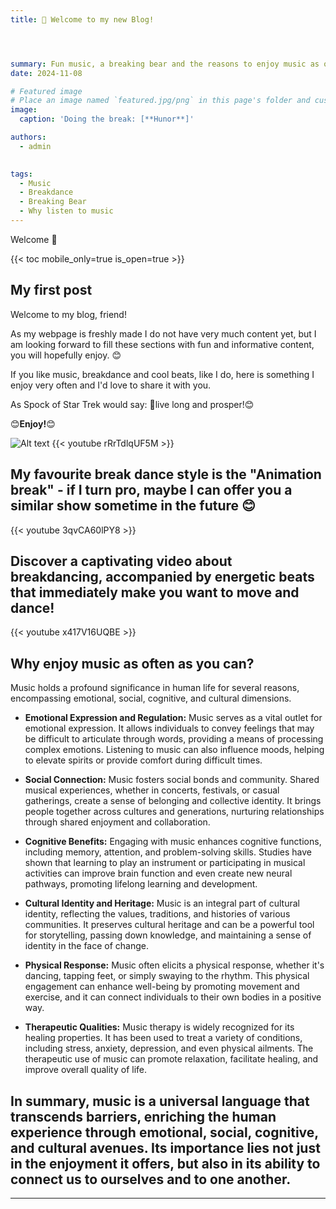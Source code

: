 ```yaml
---
title: 🎉 Welcome to my new Blog!




summary: Fun music, a breaking bear and the reasons to enjoy music as often as you can. 🤩
date: 2024-11-08

# Featured image
# Place an image named `featured.jpg/png` in this page's folder and customize its options here.
image:
  caption: 'Doing the break: [**Hunor**]'

authors:
  - admin
  

tags:
  - Music
  - Breakdance
  - Breaking Bear
  - Why listen to music
---
```


Welcome 👋

{{< toc mobile_only=true is_open=true >}}

## My first post

Welcome to my blog, friend!

As my webpage is freshly made I do not have very much content yet, but I am looking forward to fill these sections with fun and informative content, you will hopefully enjoy. 😊

If you like music, breakdance and cool beats, like I do, here is something I enjoy very often and I'd love to share it with you. 

As Spock of Star Trek would say: 🖖live long and prosper!😊

😊**Enjoy!**😊


![Alt text](/en/post/get-started/bear.gif)
{{< youtube rRrTdlqUF5M >}}

## My favourite break dance style is the "Animation break" - if I turn pro, maybe I can offer you a similar show sometime in the future 😊

{{< youtube 3qvCA60lPY8 >}}

## Discover a captivating video about breakdancing, accompanied by energetic beats that immediately make you want to move and dance!

{{< youtube x417V16UQBE >}}

## Why enjoy music as often as you can?

Music holds a profound significance in human life for several reasons, encompassing emotional, social, cognitive, and cultural dimensions.

- **Emotional Expression and Regulation:** Music serves as a vital outlet for emotional expression. It allows individuals to convey feelings that may be difficult to articulate through words, providing a means of processing complex emotions. Listening to music can also influence moods, helping to elevate spirits or provide comfort during difficult times.

- **Social Connection:** Music fosters social bonds and community. Shared musical experiences, whether in concerts, festivals, or casual gatherings, create a sense of belonging and collective identity. It brings people together across cultures and generations, nurturing relationships through shared enjoyment and collaboration.

- **Cognitive Benefits:** Engaging with music enhances cognitive functions, including memory, attention, and problem-solving skills. Studies have shown that learning to play an instrument or participating in musical activities can improve brain function and even create new neural pathways, promoting lifelong learning and development.

- **Cultural Identity and Heritage:** Music is an integral part of cultural identity, reflecting the values, traditions, and histories of various communities. It preserves cultural heritage and can be a powerful tool for storytelling, passing down knowledge, and maintaining a sense of identity in the face of change.

- **Physical Response:** Music often elicits a physical response, whether it's dancing, tapping feet, or simply swaying to the rhythm. This physical engagement can enhance well-being by promoting movement and exercise, and it can connect individuals to their own bodies in a positive way.

- **Therapeutic Qualities:** Music therapy is widely recognized for its healing properties. It has been used to treat a variety of conditions, including stress, anxiety, depression, and even physical ailments. The therapeutic use of music can promote relaxation, facilitate healing, and improve overall quality of life.

## In summary, music is a universal language that transcends barriers, enriching the human experience through emotional, social, cognitive, and cultural avenues. Its importance lies not just in the enjoyment it offers, but also in its ability to connect us to ourselves and to one another.

---
